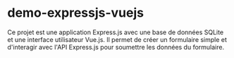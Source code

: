 # demo-expressjs-vuejs
Ce projet est une application Express.js avec une base de données SQLite et une interface utilisateur Vue.js. Il permet de créer un formulaire simple et d'interagir avec l'API Express.js pour soumettre les données du formulaire.
